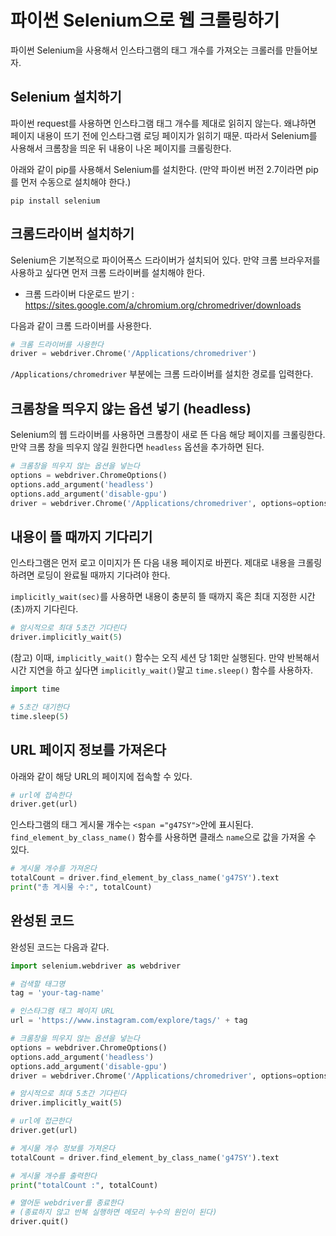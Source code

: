 # 파이썬 Selenium으로 웹 크롤링하기

파이썬 Selenium을 사용해서 인스타그램의 태그 개수를 가져오는 크롤러를 만들어보자. 

## Selenium 설치하기

파이썬 request를 사용하면 인스타그램 태그 개수를 제대로 읽히지 않는다. 왜냐하면 페이지 내용이 뜨기 전에 인스타그램 로딩 페이지가 읽히기 때문. 따라서 Selenium를 사용해서 크롬창을 띄운 뒤 내용이 나온 페이지를 크롤링한다.

아래와 같이 pip를 사용해서 Selenium를 설치한다. (만약 파이썬 버전 2.7이라면 pip를 먼저 수동으로 설치해야 한다.) 

```
pip install selenium
```

## 크롬드라이버 설치하기

Selenium은 기본적으로 파이어폭스 드라이버가 설치되어 있다. 만약 크롬 브라우저를 사용하고 싶다면 먼저 크롬 드라이버를 설치해야 한다. 
- 크롬 드라이버 다운로드 받기 : https://sites.google.com/a/chromium.org/chromedriver/downloads	

다음과 같이 크롬 드라이버를 사용한다.
 ```Python	
# 크롬 드라이버를 사용한다	
driver = webdriver.Chrome('/Applications/chromedriver')	
```
``/Applications/chromedriver`` 부분에는 크롬 드라이버를 설치한 경로를 입력한다.

 

## 크롬창을 띄우지 않는 옵션 넣기 (headless)	

Selenium의 웹 드라이버를 사용하면 크롬창이 새로 뜬 다음 해당 페이지를 크롤링한다. 만약 크롬 창을 띄우지 않길 원한다면 ``headless`` 옵션을 추가하면 된다.

 ```Python	
# 크롬창을 띄우지 않는 옵션을 넣는다	
options = webdriver.ChromeOptions()	
options.add_argument('headless')	
options.add_argument('disable-gpu')	
driver = webdriver.Chrome('/Applications/chromedriver', options=options)
```
## 내용이 뜰 때까지 기다리기
인스타그램은 먼저 로고 이미지가 뜬 다음 내용 페이지로 바뀐다. 제대로 내용을 크롤링하려면 로딩이 완료될 때까지 기다려야 한다.

``implicitly_wait(sec)``를 사용하면 내용이 충분히 뜰 때까지 혹은 최대 지정한 시간(초)까지 기다린다. 

```Python	
# 암시적으로 최대 5초간 기다린다
driver.implicitly_wait(5)
```

(참고) 이때, ``implicitly_wait()`` 함수는 오직 세션 당 1회만 실행된다.  만약 반복해서 시간 지연을 하고 싶다면 ``implicitly_wait()``말고 ``time.sleep()`` 함수를 사용하자.

```Python
import time

# 5초간 대기한다
time.sleep(5)
```

## URL 페이지 정보를 가져온다

아래와 같이 해당 URL의 페이지에 접속할 수 있다.

```Python
# url에 접속한다
driver.get(url)
```

인스타그램의 태그 게시물 개수는 ``<span ="g47SY">``안에 표시된다. ``find_element_by_class_name()`` 함수를 사용하면 클래스 ``name``으로 값을 가져올 수 있다.  

```Python
# 게시물 개수를 가져온다
totalCount = driver.find_element_by_class_name('g47SY').text 
print("총 게시물 수:", totalCount)
```

## 완성된 코드	

완성된 코드는 다음과 같다.

 ```Python
import selenium.webdriver as webdriver	

# 검색할 태그명
tag = 'your-tag-name'

# 인스타그램 태그 페이지 URL	
url = 'https://www.instagram.com/explore/tags/' + tag 

# 크롬창을 띄우지 않는 옵션을 넣는다	
options = webdriver.ChromeOptions()	
options.add_argument('headless')	
options.add_argument('disable-gpu')	
driver = webdriver.Chrome('/Applications/chromedriver', options=options)	

# 암시적으로 최대 5초간 기다린다
driver.implicitly_wait(5)

# url에 접근한다
driver.get(url)

# 게시물 개수 정보를 가져온다
totalCount = driver.find_element_by_class_name('g47SY').text 

# 게시물 개수를 출력한다
print("totalCount :", totalCount)	

# 열어둔 webdriver를 종료한다 
# (종료하지 않고 반복 실행하면 메모리 누수의 원인이 된다)
driver.quit()
 ```
